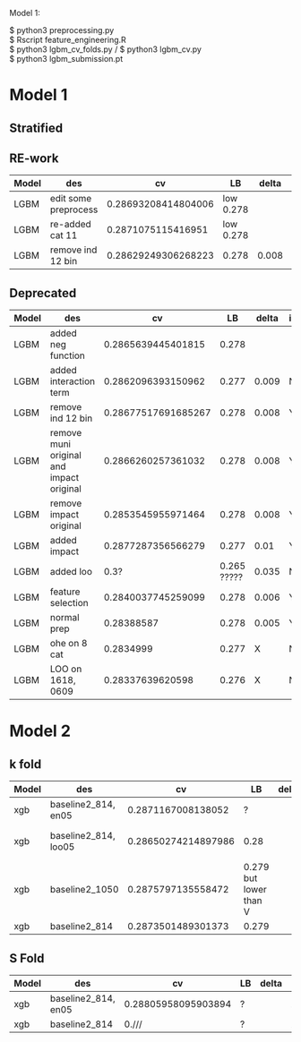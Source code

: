 Model 1: 

$ python3 preprocessing.py 
<br>
$ Rscript feature_engineering.R
<br>
$ python3 lgbm_cv_folds.py / $ python3 lgbm_cv.py 
<br>
$ python3 lgbm_submission.pt
# Model 1 

## Stratified 

## RE-work 
Model | des| cv | LB |  delta | implemented? 
--- | --- | --- | --- | --- | ---
LGBM | edit some preprocess | 0.28693208414804006  | low 0.278 |  | compare with ind12
LGBM | re-added cat 11 |  0.2871075115416951 | low 0.278 |  | compare with ind12
LGBM | remove ind 12 bin | 0.28629249306268223 | 0.278 | 0.008 | baseline2 

## Deprecated
Model | des| cv | LB |  delta | implemented? 
--- | --- | --- | --- | --- | ---
LGBM | added neg function | 0.2865639445401815  | 0.278  |   | 
LGBM | added interaction term | 0.2862096393150962 | 0.277 | 0.009  | N
LGBM | remove ind 12 bin | 0.28677517691685267 | 0.278 | 0.008 | Y 
LGBM | remove muni original and impact original |  0.2866260257361032 | 0.278 | 0.008 | Y
LGBM | remove impact original | 0.2853545955971464  | 0.278 | 0.008 | Y 
LGBM | added impact | 0.2877287356566279  | 0.277 | 0.01 | Y
LGBM | added loo | 0.3? | 0.265 ????? | 0.035 | N
LGBM | feature selection |  0.2840037745259099 | 0.278 | 0.006 | Y
LGBM | normal prep | 0.28388587 | 0.278 | 0.005 | Y
LGBM | ohe on 8 cat |  0.2834999 | 0.277 | X | N
LGBM | LOO on 1618, 0609 | 0.28337639620598 | 0.276 | X | N 


# Model 2 

## k fold 

Model | des| cv | LB |  delta | implemented? 
--- | --- | --- | --- | --- | ---
xgb | baseline2_814, en05  | 0.2871167008138052   | ?   |   | Y 
xgb | baseline2_814, loo05  | 0.28650274214897986  | 0.28   |   | N, overfit. inverse movement 
xgb | baseline2_1050  |  0.2875797135558472 | 0.279 but lower than V   |   | N
xgb | baseline2_814  | 0.2873501489301373  | 0.279   |   | Y 

## S Fold

Model | des| cv | LB |  delta | implemented? 
--- | --- | --- | --- | --- | ---
xgb | baseline2_814, en05 | 0.28805958095903894   | ?   |   | X
xgb | baseline2_814  |  0./// | ?   |   |  X

